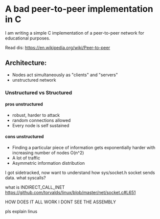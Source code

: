 # A bad peer-to-peer implementation in C

I am writing a simple C implementation of a peer-to-peer network for educational purposes. 

Read dis:
https://en.wikipedia.org/wiki/Peer-to-peer

## Architecture: 
* Nodes act simultaneously as "clients" and "servers"
* unstructured network

### Unstructured vs Structured
#### pros unstructured
* robust, harder to attack
* random connections allowed
* Every node is self sustained

#### cons unstructured
* Finding a particular piece of information gets exponentially harder with increasing number of nodes O(n^2)
* A lot of traffic
* Asymmetric information distribution 

I got sidetracked, now want to understand how sys/socket.h socket sends data. what syscalls? 

what is INDIRECT_CALL_INET https://github.com/torvalds/linux/blob/master/net/socket.c#L651 

HOW DOES IT ALL WORK I DONT SEE THE ASSEMBLY 

pls explain linus


